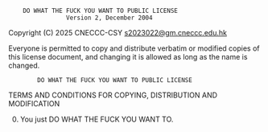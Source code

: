        DO WHAT THE FUCK YOU WANT TO PUBLIC LICENSE 
                    Version 2, December 2004 

 Copyright (C) 2025 CNECCC-CSY <s2023022@gm.cneccc.edu.hk> 

 Everyone is permitted to copy and distribute verbatim or modified 
 copies of this license document, and changing it is allowed as long 
 as the name is changed. 

            DO WHAT THE FUCK YOU WANT TO PUBLIC LICENSE 
   TERMS AND CONDITIONS FOR COPYING, DISTRIBUTION AND MODIFICATION 

  0. You just DO WHAT THE FUCK YOU WANT TO.
